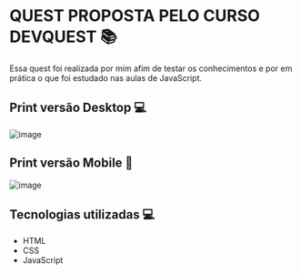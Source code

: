 # QUEST PROPOSTA PELO CURSO DEVQUEST 📚

Essa quest foi realizada por mim afim de testar os conhecimentos e por em prática o que foi estudado nas aulas de JavaScript.

## Print versão Desktop 💻

![image](https://github.com/Daniel-Possamai/Quest-Formulario-JS/assets/157435189/774ca817-e5c0-4e7e-b68c-50d7c23e0663)

## Print versão Mobile 📱

![image](https://github.com/Daniel-Possamai/Quest-Formulario-JS/assets/157435189/1c6d8cf7-f196-4f08-9474-db3b3e9f9322)

## Tecnologias utilizadas 💻

* HTML 
* CSS
* JavaScript
